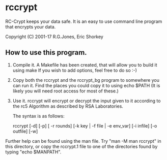 # rccrypt
RC-Crypt keeps your data safe. It is an easy to use command line program that encrypts your data.

Copyright (C) 2001-17 R.G.Jones, Eric Shorkey

## How to use this program.

1. Compile it.
	A Makefile has been created, that will allow you to build it using
				make
	If you wish to add options, feel free to do so :-)

2.	Copy both the rccrypt and the rccrypt_bg
	program to somewhere you can run it.
	Find the places you could copy it to using
		echo $PATH
	(It is likely you will need root access for most of these.)

3. Use it.
	rccrypt will encrypt or decrypt the input given to it according
	to the rc5 Algorithm as described by RSA Laboratories.

	The syntax is as follows:

	rccrypt [-d] [-p] [ -r rounds] [-k key | -f file | -e env_var] [-i infile] [-o outfile] [-w]

Further help can be found using the man file.
Try "man -M man rccrypt" in this directory, or copy the rccrypt.1
file to one of the directories found by typing "echo $MANPATH".
